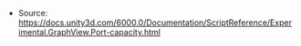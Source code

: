 * Source: https://docs.unity3d.com/6000.0/Documentation/ScriptReference/Experimental.GraphView.Port-capacity.html



